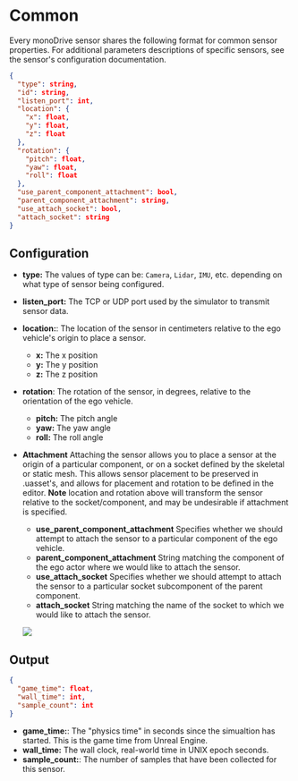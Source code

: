 # Common

Every monoDrive sensor shares the following format for common sensor properties. 
For additional parameters descriptions of specific sensors, see the sensor's 
configuration documentation.

```json
{
  "type": string,
  "id": string,
  "listen_port": int,
  "location": {
    "x": float,
    "y": float,
    "z": float
  },
  "rotation": {
    "pitch": float,
    "yaw": float,
    "roll": float
  },
  "use_parent_component_attachment": bool,
  "parent_component_attachment": string,
  "use_attach_socket": bool,
  "attach_socket": string
}
```

## Configuration

- **type:** The values of type can be: `Camera`, `Lidar`, `IMU`, etc. depending on what type of sensor being configured.
- **listen_port:** The TCP or UDP port used by the simulator to transmit sensor data.
- **location:**: The location of the sensor in centimeters relative to the ego vehicle's origin to place a sensor.
    - **x:** The x position
    - **y:** The y position
    - **z:** The z position
- **rotation**: The rotation of the sensor, in degrees, relative to the orientation of the ego vehicle.
    - **pitch:** The pitch angle
    - **yaw:** The yaw angle
    - **roll:** The roll angle
- **Attachment** Attaching the sensor allows you to place a sensor at the origin of a particular component, or on a socket defined by the skeletal or static mesh. This allows sensor placement to be preserved in .uasset's, and allows for placement and rotation to be defined in the editor. **Note** location and rotation above will transform the sensor relative to the socket/component, and may be undesirable if attachment is specified.
    - **use_parent_component_attachment** Specifies whether we should attempt to attach the sensor to a particular component of the ego vehicle.
    - **parent_component_attachment** String matching the component of the ego actor where we would like to attach the sensor.
    - **use_attach_socket** Specifies whether we should attempt to attach the sensor to a particular socket subcomponent of the parent component.
    - **attach_socket** String matching the name of the socket to which we would like to attach the sensor. 

  <p class="img_container">
    <img class="wide_img" src="../img/Wheel_Socket1.png"/>
  </p>

## Output

```json
{
  "game_time": float,
  "wall_time": int,
  "sample_count": int
}
```

- **game_time:**: The "physics time" in seconds since the simualtion has started. This is the game time from Unreal Engine.
- **wall_time:** The wall clock, real-world time in UNIX epoch seconds.
- **sample_count:**: The number of samples that have been collected for this sensor.

<p>&nbsp;</p>